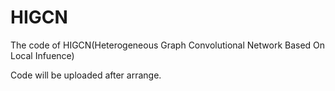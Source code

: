 # HIGCN
The code of HIGCN(Heterogeneous Graph Convolutional Network Based On Local Infuence)

Code will be uploaded after arrange.